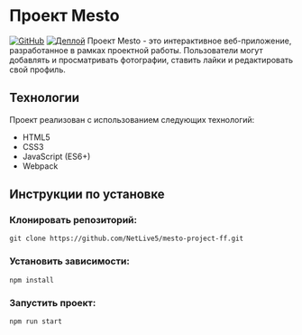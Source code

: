 # Проект Mesto

[![GitHub](https://img.shields.io/badge/GitHub-NetLive5%2Fmesto--project--ff-blue)](https://github.com/NetLive5/mesto-project-ff)
[![Деплой](https://img.shields.io/badge/Деплой-NetLive5.github.io%2Fmesto--project--ff-green)](https://netlive5.github.io/mesto-project-ff/)
Проект Mesto - это интерактивное веб-приложение, разработанное в рамках проектной работы. Пользователи могут добавлять и просматривать фотографии, ставить лайки и редактировать свой профиль.

## Технологии
Проект реализован с использованием следующих технологий:

- HTML5
- CSS3
- JavaScript (ES6+)
- Webpack

## Инструкции по установке
### Клонировать репозиторий:
```
git clone https://github.com/NetLive5/mesto-project-ff.git
```
### Установить зависимости:
```
npm install
```
### Запустить проект:
```
npm run start
```
